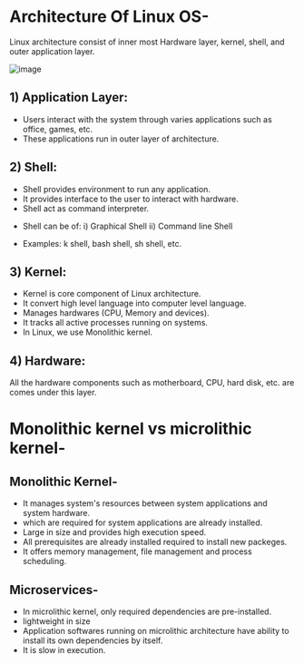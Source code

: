 # Architecture Of Linux OS-
Linux architecture consist of inner most Hardware layer, kernel, shell, and 
outer application layer.


![image](https://github.com/vishakhadhonde9/Linux-/assets/97825776/62c5a20a-77ad-4d78-a9a2-d91f573ca34b)



## 1) Application Layer:
- Users interact with the system through varies applications such as office, games, etc.
- These applications run in outer layer of architecture.

## 2) Shell:
- Shell provides environment to run any application.
- It provides interface to the user to interact with hardware.
- Shell act as command interpreter.
* Shell can be of:
  i) Graphical Shell
  ii) Command line Shell
- Examples: k shell, bash shell, sh shell, etc.

## 3) Kernel:
- Kernel is core component of Linux architecture.
- It convert high level language into computer level language.
- Manages hardwares (CPU, Memory and devices).
- It tracks all active processes running on systems.
- In Linux, we use Monolithic kernel.

## 4) Hardware: 
All the hardware components such as motherboard, CPU, hard disk, etc. are comes under 
this layer. 


# Monolithic kernel vs microlithic kernel-

## Monolithic Kernel-
- It manages system's resources between system applications and system hardware.
- which are required for system applications are already installed.
- Large in size and provides high execution speed.
- All prerequisites are already installed required to install new packeges.
- It offers memory management, file management and process scheduling.

## Microservices-
- In microlithic kernel, only required dependencies are pre-installed.
- lightweight in size
- Application softwares running on microlithic architecture have ability to install its
own dependencies by itself.
- It is slow in execution.





